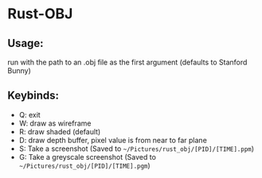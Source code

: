 # Rust-OBJ

## Usage:
run with the path to an .obj file as the first argument (defaults to Stanford Bunny)

## Keybinds:
- Q: exit
- W: draw as wireframe
- R: draw shaded (default)
- D: draw depth buffer, pixel value is from near to far plane
- S: Take a screenshot (Saved to `~/Pictures/rust_obj/[PID]/[TIME].ppm`)
- G: Take a greyscale screenshot (Saved to `~/Pictures/rust_obj/[PID]/[TIME].pgm`)
